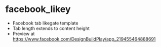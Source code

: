 facebook_likey
==============

+ Facebook tab likegate template
+ Tab length extends to content height
+ Preview at https://www.facebook.com/DesignBuildPlay/app_219455464888691